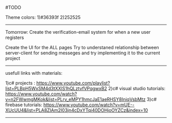 ﻿#TODO

Theme colors:
1)#36393f
2)252525


--------------------------------------------------------------------------------------------------------------------------------
Tomorrow:
Create the verification-email system for when a new user registers

Create the UI for the ALL pages
Try to understaned relationship between server-client for sending messeges and try implementing it to the current project







--------------------------------------------------------------------------------------------------------------------------------

usefull links with materials:

1)c# projects : https://www.youtube.com/playlist?list=PLBpH5WxSM4d3tXXlS1hQLztvfVPqgwxB2
2)c# visual studio tutorials: https://www.youtube.com/watch?v=n2FWwmgMKok&list=PLrv_eMPY1hmcJaE1aeRHSY8IniqVsbMtz
3)c# firebase tutorials: https://www.youtube.com/watch?v=mUE--XUcUU4&list=PLA8ZIAm2I03jn4cDxYTqi40DOHjoOYZCz&index=10

--------------------------------------------------------------------------------------------------------------------------------